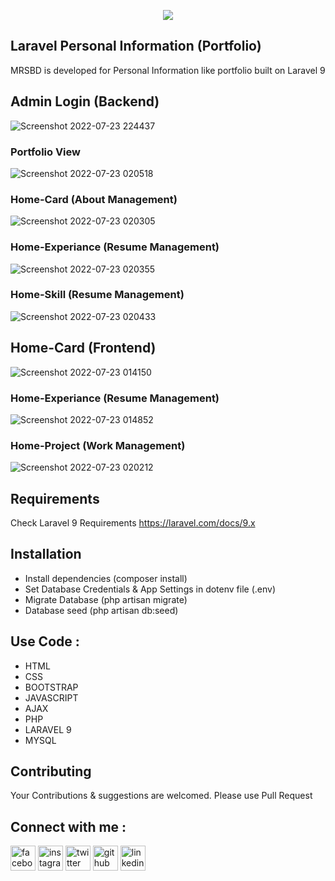 <p align="center"><a href="https://facebook.com/sm.sohag007" target="_blank"><img src="https://user-images.githubusercontent.com/107453434/176463015-4baad7de-f888-4a12-9a30-4d059fb5d498.jpg"></a></p>

## Laravel Personal Information (Portfolio)
MRSBD is developed for Personal Information like portfolio built on Laravel 9

## Admin Login (Backend)
![Screenshot 2022-07-23 224437](https://user-images.githubusercontent.com/107453434/180614671-ea9478e7-d2d2-4942-982a-8473d289e7fb.png)

### Portfolio View
![Screenshot 2022-07-23 020518](https://user-images.githubusercontent.com/107453434/180613680-50d138f4-557f-4ca1-af4f-12402d5e6779.png)

### Home-Card (About Management)
![Screenshot 2022-07-23 020305](https://user-images.githubusercontent.com/107453434/180613757-4a5d072c-c702-4f85-aa5f-dab53082828d.png)

### Home-Experiance (Resume Management)
![Screenshot 2022-07-23 020355](https://user-images.githubusercontent.com/107453434/180613854-7960fa12-c1a1-4c3e-a2f0-69a7a57399ab.png)

### Home-Skill (Resume Management)
![Screenshot 2022-07-23 020433](https://user-images.githubusercontent.com/107453434/180613945-fe41a0e2-b545-415a-82bb-f9bebe6dc3a3.png)

## Home-Card (Frontend)
![Screenshot 2022-07-23 014150](https://user-images.githubusercontent.com/107453434/180614028-141f3781-aa79-4bac-bb93-578bfd0bf02c.png)

### Home-Experiance (Resume Management)
![Screenshot 2022-07-23 014852](https://user-images.githubusercontent.com/107453434/180614128-d6b59a07-4d38-40df-a2ef-95defd95d6f7.png)

### Home-Project (Work Management)
![Screenshot 2022-07-23 020212](https://user-images.githubusercontent.com/107453434/180614170-d141c8e3-f106-4051-ae8a-053a4c6d9bd7.png)

## Requirements
Check Laravel 9 Requirements https://laravel.com/docs/9.x

## Installation
- Install dependencies (composer install)<br>
- Set Database Credentials & App Settings in dotenv file (.env)<br>
- Migrate Database (php artisan migrate)<br>
- Database seed (php artisan db:seed)


## Use Code : 
- HTML<br>
- CSS<br>
- BOOTSTRAP<br>
- JAVASCRIPT<br>
- AJAX<br>
- PHP<br>
- LARAVEL 9<br>
- MYSQL

## Contributing
Your Contributions & suggestions are welcomed. Please use Pull Request


## Connect with me :
<p dir="auto"><a href="https://www.facebook.com/sm.sohag007" rel="nofollow"><img src="https://camo.githubusercontent.com/2d1ffa69dd491ebeca01b2098cf8233dd09950ff5895abccd5b455ca442abc59/68747470733a2f2f696d672e736869656c64732e696f2f62616467652f46616365626f6f6b2d3138373746323f7374796c653d666f722d7468652d6261646765266c6f676f3d66616365626f6f6b266c6f676f436f6c6f723d7768697465" alt="facebook" height="40" style="max-width: 100%;"></a>  <a href="https://www.instagram.com/sm.sohag007/" rel="nofollow"><img src="https://camo.githubusercontent.com/b3d4671768bd0f9b6c8f410a25a96e0c5a4d135208d8910461e986f97e7985ab/68747470733a2f2f696d672e736869656c64732e696f2f62616467652f496e7374616772616d2d4534343035463f7374796c653d666f722d7468652d6261646765266c6f676f3d696e7374616772616d266c6f676f436f6c6f723d7768697465" alt="instagram" height="40" style="max-width: 100%;"></a>  <a href="https://twitter.com/sm.sohag007" rel="nofollow"><img src="https://camo.githubusercontent.com/5d03c86f6a75f7cbe80d135d9162fbf6dc46a31253cf30a8e9bb8279b4d574d3/68747470733a2f2f696d672e736869656c64732e696f2f62616467652f547769747465722d3144413146323f7374796c653d666f722d7468652d6261646765266c6f676f3d74776974746572266c6f676f436f6c6f723d7768697465" alt="twitter" height="40" style="max-width: 100%;"></a>  <a href="https://github.com/mostafizur008"><img src="https://camo.githubusercontent.com/bd2bd127c104ba5c98bb12c70801b075aee1f040009089510f69554300e7ff41/68747470733a2f2f696d672e736869656c64732e696f2f62616467652f4769742d4630353033323f7374796c653d666f722d7468652d6261646765266c6f676f3d676974266c6f676f436f6c6f723d7768697465" alt="github" height="40" style="max-width: 100%;"></a>  <a href="https://www.linkedin.com/in/sm.sohag008/" rel="nofollow"><img src="https://camo.githubusercontent.com/a80d00f23720d0bc9f55481cfcd77ab79e141606829cf16ec43f8cacc7741e46/68747470733a2f2f696d672e736869656c64732e696f2f62616467652f4c696e6b6564496e2d3030373742353f7374796c653d666f722d7468652d6261646765266c6f676f3d6c696e6b6564696e266c6f676f436f6c6f723d7768697465" alt="linkedin" height="40" style="max-width: 100%;"></a></p>
